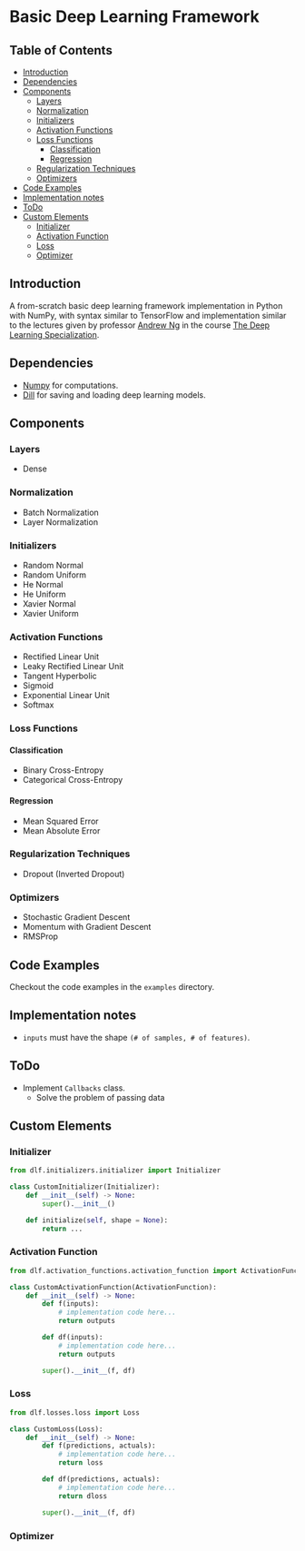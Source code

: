 # Basic Deep Learning Framework <!-- omit in toc -->

## Table of Contents <!-- omit in toc -->

- [Introduction](#introduction)
- [Dependencies](#dependencies)
- [Components](#components)
  - [Layers](#layers)
  - [Normalization](#normalization)
  - [Initializers](#initializers)
  - [Activation Functions](#activation-functions)
  - [Loss Functions](#loss-functions)
    - [Classification](#classification)
    - [Regression](#regression)
  - [Regularization Techniques](#regularization-techniques)
  - [Optimizers](#optimizers)
- [Code Examples](#code-examples)
- [Implementation notes](#implementation-notes)
- [ToDo](#todo)
- [Custom Elements](#custom-elements)
  - [Initializer](#initializer)
  - [Activation Function](#activation-function)
  - [Loss](#loss)
  - [Optimizer](#optimizer)

## Introduction

A from-scratch basic deep learning framework implementation in Python with NumPy, with syntax similar to TensorFlow and implementation similar to the lectures given by professor [Andrew Ng](https://www.andrewng.org/) in the course [The Deep Learning Specialization](https://www.deeplearning.ai/courses/deep-learning-specialization/?utm_medium=referral&utm_source=andrew-website).

## Dependencies

- [Numpy](https://numpy.org/) for computations.
- [Dill](https://dill.readthedocs.io/en/latest/) for saving and loading deep learning models.

## Components

### Layers

- Dense

### Normalization

- Batch Normalization
- Layer Normalization

### Initializers

- Random Normal
- Random Uniform
- He Normal
- He Uniform
- Xavier Normal
- Xavier Uniform

### Activation Functions

- Rectified Linear Unit
- Leaky Rectified Linear Unit
- Tangent Hyperbolic
- Sigmoid
- Exponential Linear Unit
- Softmax

### Loss Functions

#### Classification

- Binary Cross-Entropy
- Categorical Cross-Entropy

#### Regression

- Mean Squared Error
- Mean Absolute Error

### Regularization Techniques

- Dropout (Inverted Dropout)

### Optimizers

- Stochastic Gradient Descent
- Momentum with Gradient Descent
- RMSProp

## Code Examples

Checkout the code examples in the `examples` directory.

## Implementation notes

- `inputs` must have the shape `(# of samples, # of features)`.

## ToDo

- Implement `Callbacks` class.
  - Solve the problem of passing data

## Custom Elements

### Initializer

```python
from dlf.initializers.initializer import Initializer

class CustomInitializer(Initializer):
    def __init__(self) -> None:
        super().__init__()

    def initialize(self, shape = None):
        return ...
```

### Activation Function

```python
from dlf.activation_functions.activation_function import ActivationFunction

class CustomActivationFunction(ActivationFunction):
    def __init__(self) -> None:
        def f(inputs):
            # implementation code here...
            return outputs

        def df(inputs):
            # implementation code here...
            return outputs

        super().__init__(f, df)
```

### Loss

```python
from dlf.losses.loss import Loss

class CustomLoss(Loss):
    def __init__(self) -> None:
        def f(predictions, actuals):
            # implementation code here...
            return loss

        def df(predictions, actuals):
            # implementation code here...
            return dloss

        super().__init__(f, df)
```

### Optimizer
